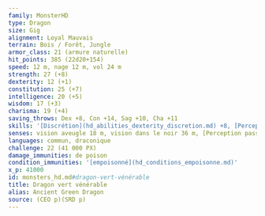 ```yaml
---
family: MonsterHD
type: Dragon
size: Gig
alignment: Loyal Mauvais
terrain: Bois / Forêt, Jungle
armor_class: 21 (armure naturelle)
hit_points: 385 (22d20+154)
speed: 12 m, nage 12 m, vol 24 m
strength: 27 (+8)
dexterity: 12 (+1)
constitution: 25 (+7)
intelligence: 20 (+5)
wisdom: 17 (+3)
charisma: 19 (+4)
saving_throws: Dex +8, Con +14, Sag +10, Cha +11
skills: '[Discrétion](hd_abilities_dexterity_discretion.md) +8, [Perception](hd_abilities_wisdom_perception.md) +17, [Perspicacité](hd_abilities_wisdom_perspicacite.md) +10, [Persuasion](hd_abilities_charisma_persuasion.md) +11, [Supercherie](hd_abilities_charisma_supercherie.md) +11'
senses: vision aveugle 18 m, vision dans le noir 36 m, [Perception passive](hd_abilities_dexterity_perception_passive.md) 27
languages: commun, draconique
challenge: 22 (41 000 PX)
damage_immunities: de poison
condition_immunities: '[empoisonné](hd_conditions_empoisonne.md)'
x_p: 41000
id: monsters_hd.md#dragon-vert-vénérable
title: Dragon vert vénérable
alias: Ancient Green Dragon
source: (CEO p)(SRD p)
---
```


